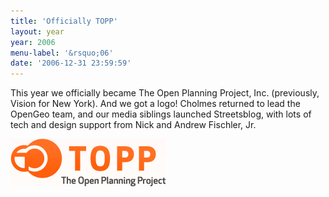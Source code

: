 ```yaml
---
title: 'Officially TOPP'
layout: year
year: 2006
menu-label: '&rsquo;06'
date: '2006-12-31 23:59:59'
---
```


This year we officially became The Open Planning Project, Inc. (previously, Vision for New York). And we got a logo! Cholmes returned to lead the OpenGeo team, and our media siblings launched Streetsblog, with lots of tech and design support from Nick and Andrew Fischler, Jr.

<img src='images/2006/topp-logo1.png'>
